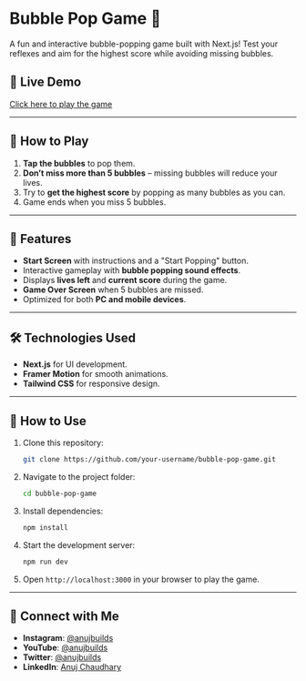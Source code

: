# Bubble Pop Game 🫧

A fun and interactive bubble-popping game built with Next.js! Test your reflexes and aim for the highest score while avoiding missing bubbles.

## 🔗 Live Demo
[Click here to play the game](https://bubblepopgame.vercel.app/)

---

## 📖 How to Play
1. **Tap the bubbles** to pop them.
2. **Don’t miss more than 5 bubbles** – missing bubbles will reduce your lives.
3. Try to **get the highest score** by popping as many bubbles as you can.
4. Game ends when you miss 5 bubbles.

---

## 🚀 Features
- **Start Screen** with instructions and a "Start Popping" button.
- Interactive gameplay with **bubble popping sound effects**.
- Displays **lives left** and **current score** during the game.
- **Game Over Screen** when 5 bubbles are missed.
- Optimized for both **PC and mobile devices**.

---

## 🛠️ Technologies Used
- **Next.js** for UI development.
- **Framer Motion** for smooth animations.
- **Tailwind CSS** for responsive design.

---

## 📂 How to Use
1. Clone this repository:
   ```bash
   git clone https://github.com/your-username/bubble-pop-game.git
   ```
2. Navigate to the project folder:
   ```bash
   cd bubble-pop-game
   ```
3. Install dependencies:
   ```bash
   npm install
   ```
4. Start the development server:
   ```bash
   npm run dev
   ```
5. Open `http://localhost:3000` in your browser to play the game.

---

## 🤝 Connect with Me
- **Instagram**: [@anujbuilds](https://instagram.com/anujbuilds)
- **YouTube**: [@anujbuilds](https://youtube.com/@anujbuilds)
- **Twitter**: [@anujbuilds](https://twitter.com/anujbuilds)
- **LinkedIn**: [Anuj Chaudhary](https://linkedin.com/in/anujchaudhary549)